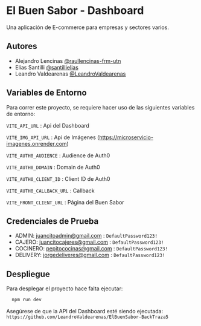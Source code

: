 # El Buen Sabor - Dashboard

Una aplicación de E-commerce para empresas y sectores varios.

## Autores

- Alejandro Lencinas [@raullencinas-frm-utn](https://github.com/raullencinas-frm-utn)
- Elias Santilli [@santillielias](https://github.com/santillielias)
- Leandro Valdearenas [@LeandroValdearenas](https://github.com/LeandroValdearenas)

## Variables de Entorno

Para correr este proyecto, se requiere hacer uso de las siguientes variables de entorno:

`VITE_API_URL` : Api del Dashboard

`VITE_IMG_API_URL` : Api de Imágenes (https://microservicio-imagenes.onrender.com)

`VITE_AUTH0_AUDIENCE` : Audience de Auth0

`VITE_AUTH0_DOMAIN` : Domain de Auth0

`VITE_AUTH0_CLIENT_ID` : Client ID de Auth0

`VITE_AUTH0_CALLBACK_URL` : Callback

`VITE_FRONT_CLIENT_URL` : Página del Buen Sabor

## Credenciales de Prueba

- ADMIN: juancitoadmin@gmail.com : `DefaultPassword123!`
- CAJERO: juancitocajeres@gmail.com : `DefaultPassword123!`
- COCINERO: pepitococinas@gmail.com : `DefaultPassword123!`
- DELIVERY: jorgedeliveres@gmail.com : `DefaultPassword123!`


## Despliegue

Para desplegar el proyecto hace falta ejecutar:

```bash
  npm run dev
```

Asegúrese de que la API del Dashboard esté siendo ejecutada: `https://github.com/LeandroValdearenas/ElBuenSabor-BackTraza5`

